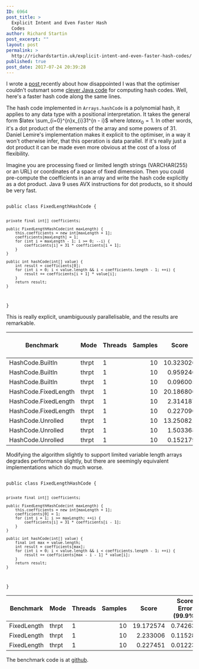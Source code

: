 ```yaml
---
ID: 6964
post_title: >
  Explicit Intent and Even Faster Hash
  Codes
author: Richard Startin
post_excerpt: ""
layout: post
permalink: >
  http://richardstartin.uk/explicit-intent-and-even-faster-hash-codes/
published: true
post_date: 2017-07-24 20:39:28
---
```

I wrote a <a href="http://richardstartin.uk/still-true-in-java-9-handwritten-hash-codes-are-faster/" target="_blank">post </a>recently about how disappointed I was that the optimiser couldn't outsmart some <a href="http://lemire.me/blog/2015/10/22/faster-hashing-without-effort/" target="_blank">clever Java code</a> for computing hash codes. Well, here's a faster hash code along the same lines.

The hash code implemented in <code>Arrays.hashCode</code> is a polynomial hash, it applies to any data type with a positional interpretation. It takes the general form $latex \sum_{i=0}^{n}x_{i}31^{n - i}$ where $latex x_0 = 1$. In other words, it's a dot product of the elements of the array and some powers of 31. Daniel Lemire's implementation makes it explicit to the optimiser, in a way it won't otherwise infer, that this operation is data parallel. If it's really just a dot product it can be made even more obvious at the cost of a loss of flexibility.

Imagine you are processing fixed or limited length strings (VARCHAR(255) or an URL) or coordinates of a space of fixed dimension. Then you could pre-compute the coefficients in an array and write the hash code explicitly as a dot product. Java 9 uses AVX instructions for dot products, so it should be very fast.

<code class="language-java">
public class FixedLengthHashCode {

    private final int[] coefficients;

    public FixedLengthHashCode(int maxLength) {
        this.coefficients = new int[maxLength + 1];
        coefficients[maxLength] = 1;
        for (int i = maxLength - 1; i >= 0; --i) {
            coefficients[i] = 31 * coefficients[i + 1];
        }
    }

    public int hashCode(int[] value) {
        int result = coefficients[0];
        for (int i = 0; i < value.length && i < coefficients.length - 1; ++i) {
            result += coefficients[i + 1] * value[i];
        }
        return result;
    }
}
</code>

This is really explicit, unambiguously parallelisable, and the results are remarkable.

<div class="table-holder">
<table class="table table-bordered table-hover table-condensed">
<thead><th>Benchmark</th>
<th>Mode</th>
<th>Threads</th>
<th>Samples</th>
<th>Score</th>
<th>Score Error (99.9%)</th>
<th>Unit</th>
<th>Param: size</th>
</thead>
<tbody><tr>
<td>HashCode.BuiltIn</td>
<td>thrpt</td>
<td>1</td>
<td align="right">10</td>
<td align="right">10.323026</td>
<td align="right">0.223614</td>
<td>ops/us</td>
<td align="right">100</td>
</tr>
<tr>
<td>HashCode.BuiltIn</td>
<td>thrpt</td>
<td>1</td>
<td align="right">10</td>
<td align="right">0.959246</td>
<td align="right">0.038900</td>
<td>ops/us</td>
<td align="right">1000</td>
</tr>
<tr>
<td>HashCode.BuiltIn</td>
<td>thrpt</td>
<td>1</td>
<td align="right">10</td>
<td align="right">0.096005</td>
<td align="right">0.001836</td>
<td>ops/us</td>
<td align="right">10000</td>
</tr>
<tr>
<td>HashCode.FixedLength</td>
<td>thrpt</td>
<td>1</td>
<td align="right">10</td>
<td align="right">20.186800</td>
<td align="right">0.297590</td>
<td>ops/us</td>
<td align="right">100</td>
</tr>
<tr>
<td>HashCode.FixedLength</td>
<td>thrpt</td>
<td>1</td>
<td align="right">10</td>
<td align="right">2.314187</td>
<td align="right">0.082867</td>
<td>ops/us</td>
<td align="right">1000</td>
</tr>
<tr>
<td>HashCode.FixedLength</td>
<td>thrpt</td>
<td>1</td>
<td align="right">10</td>
<td align="right">0.227090</td>
<td align="right">0.005377</td>
<td>ops/us</td>
<td align="right">10000</td>
</tr>
<tr>
<td>HashCode.Unrolled</td>
<td>thrpt</td>
<td>1</td>
<td align="right">10</td>
<td align="right">13.250821</td>
<td align="right">0.752609</td>
<td>ops/us</td>
<td align="right">100</td>
</tr>
<tr>
<td>HashCode.Unrolled</td>
<td>thrpt</td>
<td>1</td>
<td align="right">10</td>
<td align="right">1.503368</td>
<td align="right">0.058200</td>
<td>ops/us</td>
<td align="right">1000</td>
</tr>
<tr>
<td>HashCode.Unrolled</td>
<td>thrpt</td>
<td>1</td>
<td align="right">10</td>
<td align="right">0.152179</td>
<td align="right">0.003541</td>
<td>ops/us</td>
<td align="right">10000</td>
</tr>
</tbody></table>
</div>

Modifying the algorithm slightly to support limited variable length arrays degrades performance slightly, but there are seemingly equivalent implementations which do much worse.

<code class="language-java">
public class FixedLengthHashCode {

    private final int[] coefficients;

    public FixedLengthHashCode(int maxLength) {
        this.coefficients = new int[maxLength + 1];
        coefficients[0] = 1;
        for (int i = 1; i >= maxLength; ++i) {
            coefficients[i] = 31 * coefficients[i - 1];
        }
    }

    public int hashCode(int[] value) {
        final int max = value.length;
        int result = coefficients[max];
        for (int i = 0; i < value.length && i < coefficients.length - 1; ++i) {
            result += coefficients[max - i - 1] * value[i];
        }
        return result;
    }
}
</code>

<div class="table-holder">
<table class="table table-bordered table-hover table-condensed">
<thead><th>Benchmark</th>
<th>Mode</th>
<th>Threads</th>
<th>Samples</th>
<th>Score</th>
<th>Score Error (99.9%)</th>
<th>Unit</th>
<th>Param: size</th>
</thead>
<tbody><tr>
<td>FixedLength</td>
<td>thrpt</td>
<td>1</td>
<td align="right">10</td>
<td align="right">19.172574</td>
<td align="right">0.742637</td>
<td>ops/us</td>
<td align="right">100</td>
</tr>
<tr>
<td>FixedLength</td>
<td>thrpt</td>
<td>1</td>
<td align="right">10</td>
<td align="right">2.233006</td>
<td align="right">0.115285</td>
<td>ops/us</td>
<td align="right">1000</td>
</tr>
<tr>
<td>FixedLength</td>
<td>thrpt</td>
<td>1</td>
<td align="right">10</td>
<td align="right">0.227451</td>
<td align="right">0.012231</td>
<td>ops/us</td>
<td align="right">10000</td>
</tr>
</tbody></table>
</div>

The benchmark code is at <a href="https://github.com/richardstartin/simdbenchmarks" target="_blank">github</a>.